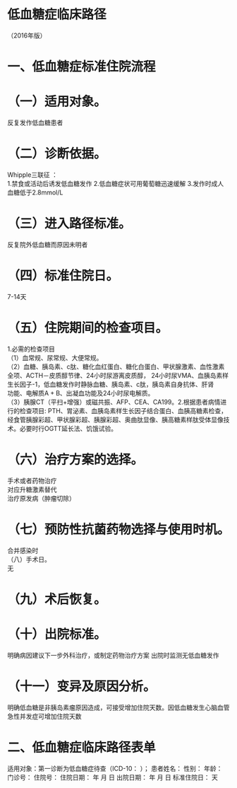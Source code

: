 # 低血糖症临床路径  
（2016年版）  
# 一、低血糖症标准住院流程  
# （一）适用对象。  
反复发作低血糖患者  
# （二）诊断依据。  
Whipple三联征 ：  
1.禁食或活动后诱发低血糖发作 2.低血糖症状可用葡萄糖迅速缓解  3.发作时成人血糖低于2.8mmol/L  
# （三）进入路径标准。  
反复院外低血糖而原因未明者  
# （四）标准住院日。  
7-14天  
# （五）住院期间的检查项目。  
1.必需的检查项目  
（1）血常规、尿常规、大便常规。  
（2）血糖、胰岛素、c肽、糖化血红蛋白、糖化白蛋白、甲状腺激素、血性激素全项、ACTH－皮质醇节律、24小时尿游离皮质醇， 24小时尿VMA、血胰岛素样生长因子-1，低血糖发作时静脉血糖、胰岛素、c肽，胰岛素自身抗体、肝肾  
功能、电解质$\mathrm{A+B}$、出凝血功能及24小时尿电解质。  
（3）胰腺CT（平扫$+$增强）或磁共振、AFP、CEA、CA199。2.根据患者病情进行的检查项目: PTH、胃泌素、血胰岛素样生长因子结合蛋白、血胰高糖素检查，经食管胰腺彩超、甲状腺彩超、胰腺彩超、奥曲肽显像、胰高糖素样肽受体显像技术。必要时行OGTT延长法、饥饿试验。  
# （六）治疗方案的选择。  
手术或者药物治疗  
对应升糖激素替代  
治疗原发病（肿瘤切除）  
# （七）预防性抗菌药物选择与使用时机。  
合并感染时  
（八）手术日。  
无  
# （九）术后恢复。  
# （十）出院标准。  
明确病因建议下一步外科治疗，或制定药物治疗方案 出院时监测无低血糖发作  
# （十一）变异及原因分析。  
明确低血糖是非胰岛素瘤原因造成，可接受增加住院天数。因低血糖发生心脑血管急性并发症可增加住院天数  
# 二、低血糖症临床路径表单  
适用对象：第一诊断为低血糖症待查（ICD-10：      ）； 患者姓名：          性别：     年龄：     门诊号：        住院号：           住院日期：   年   月   日   出院日期：    年    月    日  标准住院日：    天  
